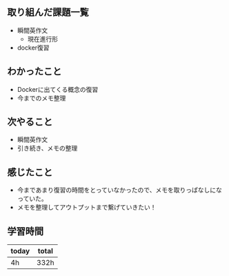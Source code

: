 ## 取り組んだ課題一覧

- 瞬間英作文
	- 現在進行形
- docker復習
## わかったこと

-  Dockerに出てくる概念の復習
- 今までのメモ整理
## 次やること

- 瞬間英作文
- 引き続き、メモの整理
## 感じたこと

- 今まであまり復習の時間をとっていなかったので、メモを取りっぱなしになっていた。
- メモを整理してアウトプットまで繋げていきたい！
## 学習時間

| today | total |
| ----- | ----- |
| 4h    | 332h     |
